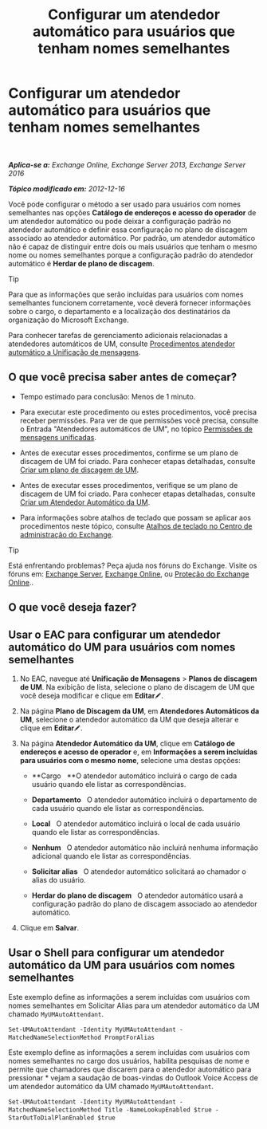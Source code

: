 ﻿---
title: 'Configurar um atendedor automático para usuários que tenham nomes semelhantes'
TOCTitle: Configurar um atendedor automático para usuários que tenham nomes semelhantes
ms:assetid: 2e7318a0-67f9-4d7b-8300-5f0ef77656a8
ms:mtpsurl: https://technet.microsoft.com/pt-br/library/Aa997135(v=EXCHG.150)
ms:contentKeyID: 52058389
ms.date: 05/22/2018
mtps_version: v=EXCHG.150
ms.translationtype: MT
---

# Configurar um atendedor automático para usuários que tenham nomes semelhantes

 

_**Aplica-se a:** Exchange Online, Exchange Server 2013, Exchange Server 2016_

_**Tópico modificado em:** 2012-12-16_

Você pode configurar o método a ser usado para usuários com nomes semelhantes nas opções **Catálogo de endereços e acesso do operador** de um atendedor automático ou pode deixar a configuração padrão no atendedor automático e definir essa configuração no plano de discagem associado ao atendedor automático. Por padrão, um atendedor automático não é capaz de distinguir entre dois ou mais usuários que tenham o mesmo nome ou nomes semelhantes porque a configuração padrão do atendedor automático é **Herdar de plano de discagem**.


> [!TIP]
> Para que as informações que serão incluídas para usuários com nomes semelhantes funcionem corretamente, você deverá fornecer informações sobre o cargo, o departamento e a localização dos destinatários da organização do Microsoft Exchange.



Para conhecer tarefas de gerenciamento adicionais relacionadas a atendedores automáticos de UM, consulte [Procedimentos atendedor automático a Unificação de mensagens](um-auto-attendant-procedures-exchange-2013-help.md).

## O que você precisa saber antes de começar?

  - Tempo estimado para conclusão: Menos de 1 minuto.

  - Para executar este procedimento ou estes procedimentos, você precisa receber permissões. Para ver de que permissões você precisa, consulte o Entrada "Atendedores automáticos de UM", no tópico [Permissões de mensagens unificadas](unified-messaging-permissions-exchange-2013-help.md).

  - Antes de executar esses procedimentos, confirme se um plano de discagem de UM foi criado. Para conhecer etapas detalhadas, consulte [Criar um plano de discagem de UM](create-a-um-dial-plan-exchange-2013-help.md).

  - Antes de executar esses procedimentos, verifique se um plano de discagem de UM foi criado. Para conhecer etapas detalhadas, consulte [Criar um Atendedor Automático da UM](create-a-um-auto-attendant-exchange-2013-help.md).

  - Para informações sobre atalhos de teclado que possam se aplicar aos procedimentos neste tópico, consulte [Atalhos de teclado no Centro de administração do Exchange](keyboard-shortcuts-in-the-exchange-admin-center-exchange-online-protection-help.md).


> [!TIP]
> Está enfrentando problemas? Peça ajuda nos fóruns do Exchange. Visite os fóruns em: <A href="https://go.microsoft.com/fwlink/p/?linkid=60612">Exchange Server</A>, <A href="https://go.microsoft.com/fwlink/p/?linkid=267542">Exchange Online</A>, ou <A href="https://go.microsoft.com/fwlink/p/?linkid=285351">Proteção do Exchange Online</A>..



## O que você deseja fazer?

## Usar o EAC para configurar um atendedor automático do UM para usuários com nomes semelhantes

1.  No EAC, navegue até **Unificação de Mensagens** \> **Planos de discagem de UM**. Na exibição de lista, selecione o plano de discagem de UM que você deseja modificar e clique em **Editar**![Ícone de edição](images/JJ218640.6f53ccb2-1f13-4c02-bea0-30690e6ea71d(EXCHG.150).gif "Ícone de edição").

2.  Na página **Plano de Discagem da UM**, em **Atendedores Automáticos da UM**, selecione o atendedor automático da UM que deseja alterar e clique em **Editar**![Ícone de edição](images/JJ218640.6f53ccb2-1f13-4c02-bea0-30690e6ea71d(EXCHG.150).gif "Ícone de edição").

3.  Na página **Atendedor Automático da UM**, clique em **Catálogo de endereços e acesso de operador** e, em **Informações a serem incluídas para usuários com o mesmo nome**, selecione uma destas opções:
    
      - **Cargo   **O atendedor automático incluirá o cargo de cada usuário quando ele listar as correspondências.
    
      - **Departamento**   O atendedor automático incluirá o departamento de cada usuário quando ele listar as correspondências.
    
      - **Local**   O atendedor automático incluirá o local de cada usuário quando ele listar as correspondências.
    
      - **Nenhum**   O atendedor automático não incluirá nenhuma informação adicional quando ele listar as correspondências.
    
      - **Solicitar alias**   O atendedor automático solicitará ao chamador o alias do usuário.
    
      - **Herdar do plano de discagem**   O atendedor automático usará a configuração padrão do plano de discagem associado ao atendedor automático.

4.  Clique em **Salvar**.

## Usar o Shell para configurar um atendedor automático da UM para usuários com nomes semelhantes

Este exemplo define as informações a serem incluídas com usuários com nomes semelhantes em Solicitar Alias para um atendedor automático da UM chamado `MyUMAutoAttendant`.

    Set-UMAutoAttendant -Identity MyUMAutoAttendant -MatchedNameSelectionMethod PromptForAlias

Este exemplo define as informações a serem incluídas com usuários com nomes semelhantes no cargo dos usuários, habilita pesquisas de nome e permite que chamadores que discarem para o atendedor automático para pressionar \* vejam a saudação de boas-vindas do Outlook Voice Access de um atendedor automático da UM chamado `MyUMAutoAttendant`.

    Set-UMAutoAttendant -Identity MyUMAutoAttendant -MatchedNameSelectionMethod Title -NameLookupEnabled $true -StarOutToDialPlanEnabled $true


